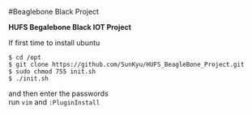 #Beaglebone Black Project

**HUFS Begalebone Black IOT Project**

If first time to install ubuntu  
```
$ cd /opt
$ git clone https://github.com/SunKyu/HUFS_BeagleBone_Project.git
$ sudo chmod 755 init.sh
$ ./init.sh
```
and then enter the passwords  
run `vim` and `:PluginInstall`

